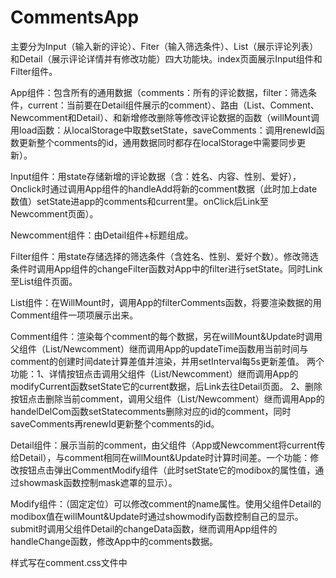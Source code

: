 # CommentsApp

主要分为Input（输入新的评论）、Fiter（输入筛选条件）、List（展示评论列表）和Detail（展示评论详情并有修改功能）四大功能块。index页面展示Input组件和Filter组件。

App组件：包含所有的通用数据（comments：所有的评论数据，filter：筛选条件，current：当前要在Detail组件展示的comment）、路由（List、Comment、Newcomment和Detail）、和新增修改删除等修改评论数据的函数（willMount调用load函数：从localStorage中取数setState，saveComments：调用renewId函数更新整个comments的id，通用数据同时都存在localStorage中需要同步更新）。

Input组件：用state存储新增的评论数据（含：姓名、内容、性别、爱好），Onclick时通过调用App组件的handleAdd将新的comment数据（此时加上date数值）setState进app的comments和current里。onClick后Link至Newcomment页面）。
          
Newcomment组件：由Detail组件+标题组成。

Filter组件：用state存储选择的筛选条件（含姓名、性别、爱好个数）。修改筛选条件时调用App组件的changeFilter函数对App中的filter进行setState。同时Link至List组件页面。

List组件：在WillMount时，调用App的filterComments函数，将要渲染数据的用Comment组件一项项展示出来。

Comment组件：渲染每个comment的每个数据，另在willMount&Update时调用父组件（List/Newcomment）继而调用App的updateTime函数用当前时间与comment的创建时间date计算差值并渲染，并用setInterval每5s更新差值。
两个功能：1、详情按钮点击调用父组件（List/Newcomment）继而调用App的modifyCurrent函数setState它的current数据，后Link去往Detail页面。
2、删除按钮点击删除当前comment，调用父组件（List/Newcomment）继而调用App的handelDelCom函数setStatecomments删除对应的id的comment，同时saveComments再renewId更新整个comments的id。

Detail组件：展示当前的comment，由父组件（App或Newcomment将current传给Detail），与comment相同在willMount&Update时计算时间差。一个功能：修改按钮点击弹出CommentModify组件（此时setState它的modibox的属性值，通过showmask函数控制mask遮罩的显示）。

Modify组件：（固定定位）可以修改comment的name属性。使用父组件Detail的modibox值在willMount&Update时通过showmodify函数控制自己的显示。submit时调用父组件Detail的changeData函数，继而调用App组件的handleChange函数，修改App中的comments数据。

样式写在comment.css文件中


